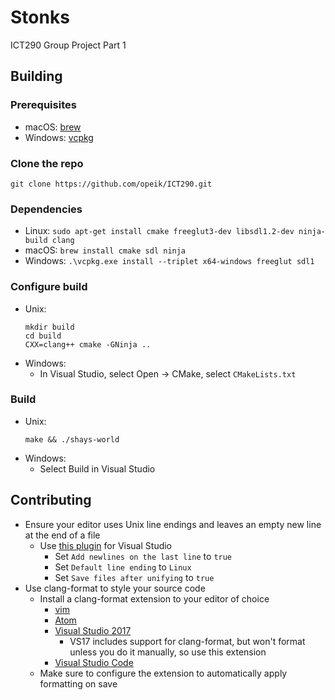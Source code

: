 # Stonks
ICT290 Group Project Part 1

## Building
### Prerequisites
* macOS: [brew](https://brew.sh)
* Windows: [vcpkg](https://github.com/microsoft/vcpkg)

### Clone the repo
```
git clone https://github.com/opeik/ICT290.git
```

### Dependencies
* Linux: `sudo apt-get install cmake freeglut3-dev libsdl1.2-dev ninja-build clang`
* macOS: `brew install cmake sdl ninja`
* Windows: `.\vcpkg.exe install --triplet x64-windows freeglut sdl1`

### Configure build
* Unix:
    ```
    mkdir build
    cd build
    CXX=clang++ cmake -GNinja ..
    ```
* Windows:
    * In Visual Studio, select Open → CMake, select `CMakeLists.txt`

### Build
* Unix:
    ```
    make && ./shays-world
    ```
* Windows:
    * Select Build in Visual Studio

## Contributing
* Ensure your editor uses Unix line endings and leaves an empty new line at
    the end of a file
    * Use [this plugin](https://marketplace.visualstudio.com/items?itemName=JakubBielawa.LineEndingsUnifier)
      for Visual Studio
        * Set `Add newlines on the last line` to `true`
        * Set `Default line ending` to `Linux`
        * Set `Save files after unifying` to `true`
* Use clang-format to style your source code
    * Install a clang-format extension to your editor of choice
        * [vim](https://github.com/rhysd/vim-clang-format)
        * [Atom](https://atom.io/packages/clang-format)
        * [Visual Studio 2017](https://marketplace.visualstudio.com/items?itemName=mynkow.FormatdocumentonSave)
            * VS17 includes support for clang-format, but won't format
                unless you do it manually, so use this extension
        * [Visual Studio Code](https://marketplace.visualstudio.com/items?itemName=xaver.clang-format)
    * Make sure to configure the extension to automatically apply formatting on
        save
